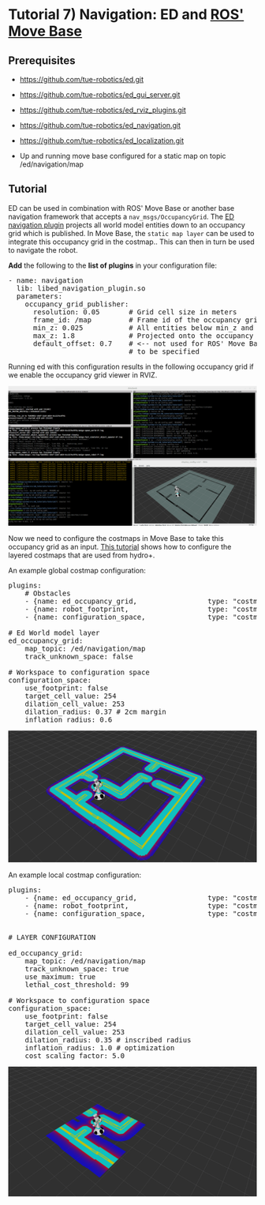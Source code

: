 # Tutorial 7) Navigation: ED and [ROS' Move Base](http://wiki.ros.org/move_base)

## Prerequisites

- https://github.com/tue-robotics/ed.git
- https://github.com/tue-robotics/ed_gui_server.git
- https://github.com/tue-robotics/ed_rviz_plugins.git
- https://github.com/tue-robotics/ed_navigation.git
- https://github.com/tue-robotics/ed_localization.git

- Up and running move base configured for a static map on topic /ed/navigation/map

## Tutorial

ED can be used in combination with ROS' Move Base or another base navigation framework that accepts a `nav_msgs/OccupancyGrid`. The [ED navigation plugin](https://github.com/tue-robotics/ed_navigation) projects all world model entities down to an occupancy grid which is published. In Move Base, the `static map layer` can be used to integrate this occupancy grid in the costmap.. This can then in turn be used to navigate the robot.

**Add** the following to the **list of plugins** in your configuration file:

<pre>
- name: navigation
  lib: libed_navigation_plugin.so
  parameters:
    occupancy_grid_publisher:
      resolution: 0.05       # Grid cell size in meters
      frame_id: /map         # Frame id of the occupancy grid
      min_z: 0.025           # All entities below min_z and above max_z are not
      max_z: 1.8             # Projected onto the occupancy grid
      default_offset: 0.7    # <-- not used for ROS' Move Base, but needs
                             # to be specified
</pre>

Running ed with this configuration results in the following occupancy grid if
we enable the occupancy grid viewer in RVIZ.

![map](img/map.png)

Now we need to configure the costmaps in Move Base to take this occupancy grid
as an input. [This tutorial](http://wiki.ros.org/costmap_2d/Tutorials/Configuring%20Layered%20Costmaps) shows how to configure the layered costmaps that are used from hydro+.

An example global costmap configuration:

<pre>
plugins:
    # Obstacles
    - {name: ed_occupancy_grid,                 type: "costmap_2d::StaticLayer"}
    - {name: robot_footprint,                   type: "costmap_2d::FootprintLayer"}
    - {name: configuration_space,               type: "costmap_2d::InflationLayer"}

# Ed World model layer
ed_occupancy_grid:
    map_topic: /ed/navigation/map
    track_unknown_space: false

# Workspace to configuration space
configuration_space:
    use_footprint: false
    target_cell_value: 254
    dilation_cell_value: 253
    dilation_radius: 0.37 # 2cm margin
    inflation_radius: 0.6
</pre>

![global](img/global.png)

An example local costmap configuration:

<pre>
plugins:
    - {name: ed_occupancy_grid,                 type: "costmap_2d::StaticLayer"}
    - {name: robot_footprint,                   type: "costmap_2d::FootprintLayer"}
    - {name: configuration_space,               type: "costmap_2d::InflationLayer"}


# LAYER CONFIGURATION

ed_occupancy_grid:
    map_topic: /ed/navigation/map
    track_unknown_space: true
    use_maximum: true
    lethal_cost_threshold: 99

# Workspace to configuration space
configuration_space:
    use_footprint: false
    target_cell_value: 254
    dilation_cell_value: 253
    dilation_radius: 0.35 # inscribed radius
    inflation_radius: 1.0 # optimization
    cost_scaling_factor: 5.0
</pre>

![global](img/local.png)
